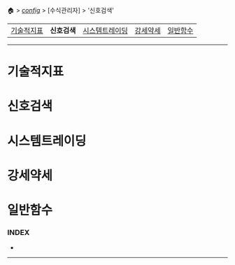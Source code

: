 🏠 > [_config_](./) > [수식관리자] > '신호검색' 

<table>
  <tr>
    <td><a href="formula01.md">기술적지표</a></td>
    <td><b href="formula02.md">신호검색</b></td>
    <td><a href="formula03.md">시스템트레이딩</a></td>
    <td><a href="formula04.md">강세약세</a></td>
    <td><a href="formula05.md">일반함수</a></td>
  </tr>
</table>

---
# 기술적지표
# 신호검색
# 시스템트레이딩
# 강세약세
# 일반함수

### INDEX
- []()

---

